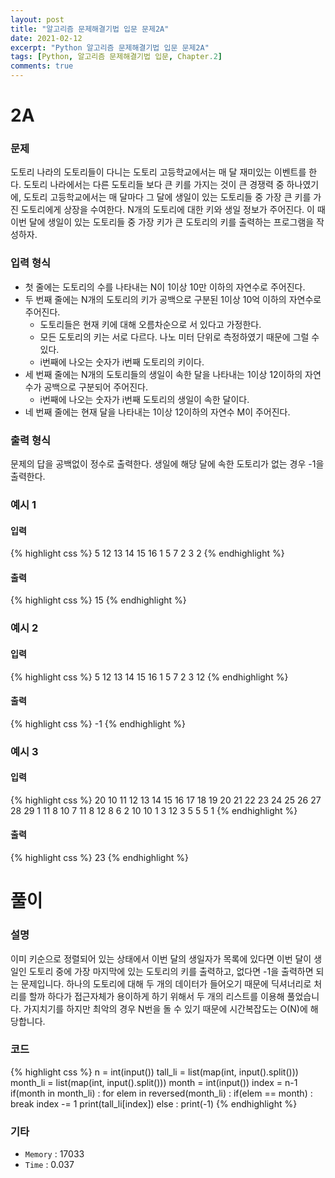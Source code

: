 ```yaml
---
layout: post
title: "알고리즘 문제해결기법 입문 문제2A"
date: 2021-02-12
excerpt: "Python 알고리즘 문제해결기법 입문 문제2A"
tags: [Python, 알고리즘 문제해결기법 입문, Chapter.2]
comments: true
---
```

# 2A

### 문제
도토리 나라의 도토리들이 다니는 도토리 고등학교에서는 매 달 재미있는 이벤트를 한다. 도토리 나라에서는 다른 도토리들 보다 큰 키를 가지는 것이 큰 경쟁력 중 하나였기에, 도토리 고등학교에서는 매 달마다 그 달에 생일이 있는 도토리들 중 가장 큰 키를 가진 도토리에게 상장을 수여한다. 
N개의 도토리에 대한 키와 생일 정보가 주어진다. 이 때 이번 달에 생일이 있는 도토리들 중 가장 키가 큰 도토리의 키를 출력하는 프로그램을 작성하자.

### 입력 형식
- 첫 줄에는 도토리의 수를 나타내는 N이 1이상 10만 이하의 자연수로 주어진다.
- 두 번째 줄에는 N개의 도토리의 키가 공백으로 구분된 1이상 10억 이하의 자연수로 주어진다.
	- 도토리들은 현재 키에 대해 오름차순으로 서 있다고 가정한다.
	- 모든 도토리의 키는 서로 다르다. 나노 미터 단위로 측정하였기 때문에 그럴 수 있다.
	- i번째에 나오는 숫자가 i번째 도토리의 키이다.
- 세 번째 줄에는 N개의 도토리들의 생일이 속한 달을 나타내는 1이상 12이하의 자연수가 공백으로 구분되어 주어진다. 
	- i번째에 나오는 숫자가 i번째 도토리의 생일이 속한 달이다.
- 네 번째 줄에는 현재 달을 나타내는 1이상 12이하의 자연수 M이 주어진다.

### 출력 형식
문제의 답을 공백없이 정수로 출력한다. 생일에 해당 달에 속한 도토리가 없는 경우 -1을 출력한다.

### 예시 1
#### 입력
{% highlight css %}
5
12 13 14 15 16
1 5 7 2 3
2
{% endhighlight %}
#### 출력
{% highlight css %}
15
{% endhighlight %}

### 예시 2
#### 입력
{% highlight css %}
5
12 13 14 15 16
1 5 7 2 3
12
{% endhighlight %}
#### 출력
{% highlight css %}
-1
{% endhighlight %}

### 예시 3
#### 입력
{% highlight css %}
20
10 11 12 13 14 15 16 17 18 19 20 21 22 23 24 25 26 27 28 29
1 11 8 10 7 11 8 12 8 6 2 10 10 1 3 12 3 5 5 5
1
{% endhighlight %}
#### 출력
{% highlight css %}
23
{% endhighlight %}

# 풀이

### 설명
이미 키순으로 정렬되어 있는 상태에서 이번 달의 생일자가 목록에 있다면 이번 달이 생일인 도토리 중에 가장 마지막에 있는 도토리의 키를 출력하고, 없다면 -1을 출력하면 되는 문제입니다. 하나의 도토리에 대해 두 개의 데이터가 들어오기 때문에 딕셔너리로 처리를 할까 하다가 접근자체가 용이하게 하기 위해서 두 개의 리스트를 이용해 풀었습니다. 가지치기를 하지만 최악의 경우 N번을 돌 수 있기 때문에 시간복잡도는 O(N)에 해당합니다.

### 코드
{% highlight css %}
n = int(input())
tall_li = list(map(int, input().split()))
month_li = list(map(int, input().split()))
month = int(input())
index = n-1
if(month in month_li) :
	for elem in reversed(month_li) :
		if(elem == month) : break
		index -= 1
	print(tall_li[index])
else : print(-1)
{% endhighlight %}

### 기타
- `Memory` : 17033
- `Time` : 0.037